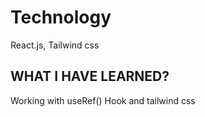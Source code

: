 # Technology
React.js,
Tailwind css
## WHAT I HAVE LEARNED?
Working with useRef() Hook and tailwind css
